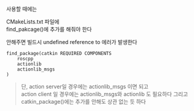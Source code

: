 사용할 때에는 

CMakeLists.txt 파일에   
find_pakcage()에 추가를 해줘야 한다 

안해주면 빌드시  undefined reference to  에러가 발생한다 

```
find_package(catkin REQUIRED COMPONENTS
	roscpp
	actionlib
	actionlib_msgs
)
```

> 단, action server일 경우에는 actionlib_msgs 이면 되고   
 action client 일 경우에는 actionlib_msgs와 actionlib 도 필요하다
 그리고 catkin_package()에는 추가를 안해도 상관 없는 듯 하다






